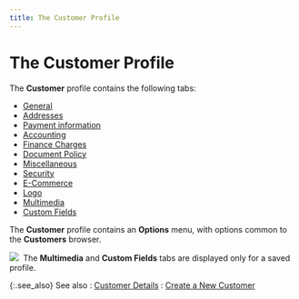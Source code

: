 ```yaml
---
title: The Customer Profile
---
```


# The Customer Profile


The **Customer** profile contains  the following tabs:

- [General]({{site.mc_baseurl}}/creating-a-customer/the-customer-profile-general/the_customer_profile_general.html)
- [Addresses]({{site.mc_baseurl}}/creating-a-customer/the-customer-profile-addresses/the_customer_profile_addresses.html)
- [Payment  information]({{site.mc_baseurl}}/creating-a-customer/the-customer-profile-payment-information/the_customer_profile_payment_information.html)
- [Accounting]({{site.mc_baseurl}}/creating-a-customer/the-customer-profile-accounting/the_customer_profile_accounting.html)
- [Finance  Charges]({{site.mc_baseurl}}/creating-a-customer/the-customer-profile-finance-charges/the_customer_profile_finance_charges.html)
- [Document  Policy]({{site.mc_baseurl}}/creating-a-customer/the-customer-profile-document-policy/the_customer_profile_document_policy.html)
- [Miscellaneous]({{site.mc_baseurl}}/creating-a-customer/the-customer-profile-miscellaneous/the_customer_profile_miscellaneous.html)
- [Security](building-an-online-store.chm::/customer_profile_security_tab_ee.htm)
- [E-Commerce](building-an-online-store.chm::/customer_profile_storefront_tab_ee.htm)
- [Logo]({{site.mc_baseurl}}/creating-a-customer/the-customer-profile-logo/the_customer_profile_logo_tab.html)
- [Multimedia]({{site.mc_baseurl}}/creating-a-customer/the-customer-profile-multimedia/the_customer_profile_multimedia_tab.html)
- [Custom  Fields]({{site.mc_baseurl}}/creating-a-customer/the-customer-profile-custom-fields/the_customer_profile_custom_fields_tab.html)



The **Customer** profile contains  an **Options** menu, with options  common to the **Customers** browser.


![]({{site.mc_baseurl}}/img/note.gif)  The  **Multimedia** and **Custom 
 Fields** tabs are displayed only for a saved profile.


{:.see_also}
See also
: [Customer Details]({{site.mc_baseurl}}/customer-details/the_customer_profile.html)
: [Create a New Customer]({{site.mc_baseurl}}/creating-a-customer/creating_a_customer.html)
